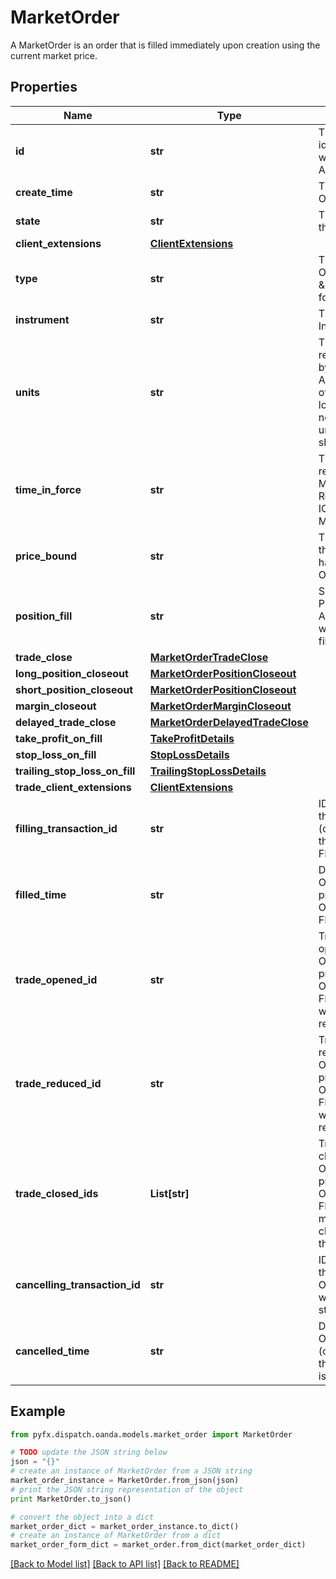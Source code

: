 # MarketOrder

A MarketOrder is an order that is filled immediately upon creation using the current market price.

## Properties
Name | Type | Description | Notes
------------ | ------------- | ------------- | -------------
**id** | **str** | The Order&#39;s identifier, unique within the Order&#39;s Account. | [optional] 
**create_time** | **str** | The time when the Order was created. | [optional] 
**state** | **str** | The current state of the Order. | [optional] 
**client_extensions** | [**ClientExtensions**](ClientExtensions.md) |  | [optional] 
**type** | **str** | The type of the Order. Always set to \&quot;MARKET\&quot; for Market Orders. | [optional] 
**instrument** | **str** | The Market Order&#39;s Instrument. | [optional] 
**units** | **str** | The quantity requested to be filled by the Market Order. A posititive number of units results in a long Order, and a negative number of units results in a short Order. | [optional] 
**time_in_force** | **str** | The time-in-force requested for the Market Order. Restricted to FOK or IOC for a MarketOrder. | [optional] 
**price_bound** | **str** | The worst price that the client is willing to have the Market Order filled at. | [optional] 
**position_fill** | **str** | Specification of how Positions in the Account are modified when the Order is filled. | [optional] 
**trade_close** | [**MarketOrderTradeClose**](MarketOrderTradeClose.md) |  | [optional] 
**long_position_closeout** | [**MarketOrderPositionCloseout**](MarketOrderPositionCloseout.md) |  | [optional] 
**short_position_closeout** | [**MarketOrderPositionCloseout**](MarketOrderPositionCloseout.md) |  | [optional] 
**margin_closeout** | [**MarketOrderMarginCloseout**](MarketOrderMarginCloseout.md) |  | [optional] 
**delayed_trade_close** | [**MarketOrderDelayedTradeClose**](MarketOrderDelayedTradeClose.md) |  | [optional] 
**take_profit_on_fill** | [**TakeProfitDetails**](TakeProfitDetails.md) |  | [optional] 
**stop_loss_on_fill** | [**StopLossDetails**](StopLossDetails.md) |  | [optional] 
**trailing_stop_loss_on_fill** | [**TrailingStopLossDetails**](TrailingStopLossDetails.md) |  | [optional] 
**trade_client_extensions** | [**ClientExtensions**](ClientExtensions.md) |  | [optional] 
**filling_transaction_id** | **str** | ID of the Transaction that filled this Order (only provided when the Order&#39;s state is FILLED) | [optional] 
**filled_time** | **str** | Date/time when the Order was filled (only provided when the Order&#39;s state is FILLED) | [optional] 
**trade_opened_id** | **str** | Trade ID of Trade opened when the Order was filled (only provided when the Order&#39;s state is FILLED and a Trade was opened as a result of the fill) | [optional] 
**trade_reduced_id** | **str** | Trade ID of Trade reduced when the Order was filled (only provided when the Order&#39;s state is FILLED and a Trade was reduced as a result of the fill) | [optional] 
**trade_closed_ids** | **List[str]** | Trade IDs of Trades closed when the Order was filled (only provided when the Order&#39;s state is FILLED and one or more Trades were closed as a result of the fill) | [optional] 
**cancelling_transaction_id** | **str** | ID of the Transaction that cancelled the Order (only provided when the Order&#39;s state is CANCELLED) | [optional] 
**cancelled_time** | **str** | Date/time when the Order was cancelled (only provided when the state of the Order is CANCELLED) | [optional] 

## Example

```python
from pyfx.dispatch.oanda.models.market_order import MarketOrder

# TODO update the JSON string below
json = "{}"
# create an instance of MarketOrder from a JSON string
market_order_instance = MarketOrder.from_json(json)
# print the JSON string representation of the object
print MarketOrder.to_json()

# convert the object into a dict
market_order_dict = market_order_instance.to_dict()
# create an instance of MarketOrder from a dict
market_order_form_dict = market_order.from_dict(market_order_dict)
```
[[Back to Model list]](../README.md#documentation-for-models) [[Back to API list]](../README.md#documentation-for-api-endpoints) [[Back to README]](../README.md)


